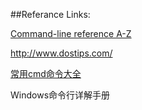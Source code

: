 

##Referance Links:

[Command-line reference A-Z](https://technet.microsoft.com/en-us/library/bb490890.aspx)

http://www.dostips.com/

[常用cmd命令大全](http://jingyan.baidu.com/article/dca1fa6faee21ef1a5405268.html)

Windows命令行详解手册



